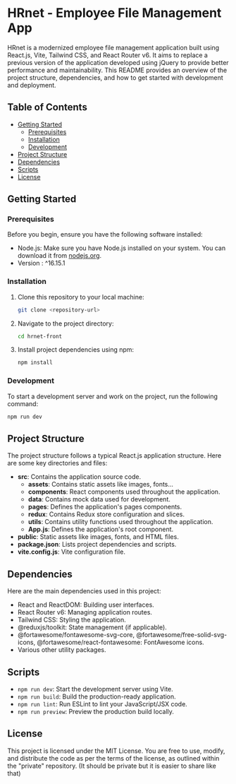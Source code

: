 # HRnet - Employee File Management App

HRnet is a modernized employee file management application built using React.js, Vite, Tailwind CSS, and React Router v6. It aims to replace a previous version of the application developed using jQuery to provide better performance and maintainability. This README provides an overview of the project structure, dependencies, and how to get started with development and deployment.

## Table of Contents

- [Getting Started](#getting-started)
  - [Prerequisites](#prerequisites)
  - [Installation](#installation)
  - [Development](#development)
- [Project Structure](#project-structure)
- [Dependencies](#dependencies)
- [Scripts](#scripts)
- [License](#license)

## Getting Started

### Prerequisites

Before you begin, ensure you have the following software installed:

- Node.js: Make sure you have Node.js installed on your system. You can download it from [nodejs.org](https://nodejs.org/).
- Version : ^16.15.1

### Installation

1. Clone this repository to your local machine:

   ```bash
   git clone <repository-url>
   ```

2. Navigate to the project directory:

   ```bash
   cd hrnet-front
   ```

3. Install project dependencies using npm:

   ```bash
   npm install
   ```

### Development

To start a development server and work on the project, run the following command:

```bash
npm run dev
```

## Project Structure

The project structure follows a typical React.js application structure. Here are some key directories and files:

- **src**: Contains the application source code.
  - **assets**: Contains static assets like images, fonts...
  - **components**: React components used throughout the application.
  - **data**: Contains mock data used for development.
  - **pages**: Defines the application's pages components.
  - **redux**: Contains Redux store configuration and slices.
  - **utils**: Contains utility functions used throughout the application.
  - **App.js**: Defines the application's root component.
- **public**: Static assets like images, fonts, and HTML files.
- **package.json**: Lists project dependencies and scripts.
- **vite.config.js**: Vite configuration file.

## Dependencies

Here are the main dependencies used in this project:

- React and ReactDOM: Building user interfaces.
- React Router v6: Managing application routes.
- Tailwind CSS: Styling the application.
- @reduxjs/toolkit: State management (if applicable).
- @fortawesome/fontawesome-svg-core, @fortawesome/free-solid-svg-icons, @fortawesome/react-fontawesome: FontAwesome icons.
- Various other utility packages.

## Scripts

- `npm run dev`: Start the development server using Vite.
- `npm run build`: Build the production-ready application.
- `npm run lint`: Run ESLint to lint your JavaScript/JSX code.
- `npm run preview`: Preview the production build locally.

## License

This project is licensed under the MIT License. You are free to use, modify, and distribute the code as per the terms of the license, as outlined within the "private" repository. (It should be private but it is easier to share like that)